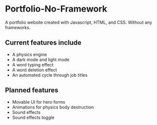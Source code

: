 # Portfolio-No-Framework
A portfolio website created with Javascript, HTML, and CSS. Without any frameworks.

##  Current features include
- A physics engine
- A dark mode and light mode
- A word typing effect
- A word deletion effect
- An automated cycle through job titles

## Planned features
- Movable UI for hero forms
- Animations for physics body destruction
- Sound effects
- Sound effects toggle